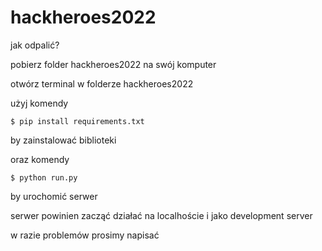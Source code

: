 # hackheroes2022

jak odpalić?

pobierz folder hackheroes2022 na swój komputer

otwórz terminal w folderze hackheroes2022

użyj komendy

`$ pip install requirements.txt`

by zainstalować biblioteki

oraz komendy

`$ python run.py`

by urochomić serwer

serwer powinien zacząć działać na localhoście i jako development server 

w razie problemów prosimy napisać 
